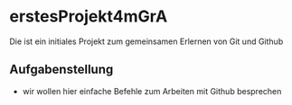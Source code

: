 # erstesProjekt4mGrA
Die ist ein initiales Projekt zum gemeinsamen Erlernen von Git und Github

## Aufgabenstellung
- wir wollen hier einfache Befehle zum Arbeiten mit Github besprechen
